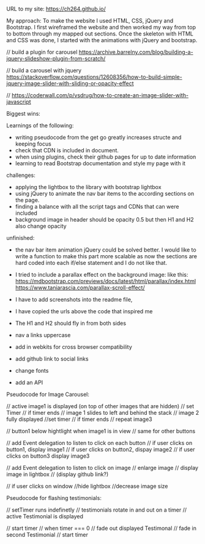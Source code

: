 
URL to my site: https://ch264.github.io/

My approach:
To make the website I used HTML, CSS, jQuery and Bootstrap.
I first wireframed the website and then worked my way from top to bottom through my mapped out sections. Once the skeleton with HTML and CSS was done, I started with the animations with jQuery and bootstrap.


// build a plugin for carousel
https://archive.barrelny.com/blog/building-a-jquery-slideshow-plugin-from-scratch/

// build a carousel with jquery
https://stackoverflow.com/questions/12608356/how-to-build-simple-jquery-image-slider-with-sliding-or-opacity-effect

//
https://coderwall.com/p/vsdrug/how-to-create-an-image-slider-with-javascript

Biggest wins:

Learnings of the following:
- writing pseudocode from the get go greatly increases structe and keeping focus
- check that CDN is included in document.
- when using plugins, check their github pages for up to date information
- learning to read Bootstrap documentation and style my page with it

challenges:
- applying the lightbox to the library with bootstrap lightbox
- using jQuery to animate the nav bar items to the according sections on the page.
- finding a balance with all the script tags and CDNs that can were included
- background image in header should be opacity 0.5 but then H1 and H2 also change opacity


unfinished:
- the nav bar item animation jQuery could be solved better. I would like to write a function to make this part more scalable as now the sections are hard coded into each
if/else statement and I do not like that.
 - I tried to include a parallax effect on the background image: like this: https://mdbootstrap.com/previews/docs/latest/html/parallax/index.html
 https://www.taniarascia.com/parallax-scroll-effect/

- I have to add screenshots into the readme file,
- I have copied the urls above the code that inspired me
- The H1 and H2 should fly in from both sides
- nav a links uppercase
- add in webkits for cross browser compatibility
- add github link to social links
- change fonts
- add an API


Pseudocode for Image Carousel:


// active image1 is displayed (on top of other images that are hidden)
  // set Timer
  // if timer ends
// image 1 slides to left and behind the stack
// image 2 fully displayed
  //set timer
  // if timer ends
// repeat image3

// button1 below hightlight when image1 is in view
// same for other buttons

// add Event delegation to listen to click on each button
  // if user clicks on button1, display image1
  // if user clicks on button2, dispay image2
  // if user clicks on button3 display image3

// add Event delegation to listen to click on image
  // enlarge image
  // display image in lightbox
    // (display github link?)

// if user clicks on window
  //hide lightbox
  //decrease image size


Pseudocode for flashing testimonials:

// setTimer runs indefinetly
// testimonials rotate in and out on a timer
 // active Testimonial is displayed

 // start timer
 // when timer === 0
 // fade out displayed Testimonal
 // fade in second Testimonial
 // start timer


